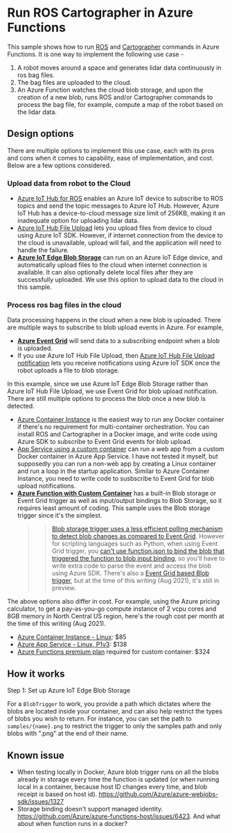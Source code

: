 # Run ROS Cartographer in Azure Functions

This sample shows how to run [ROS](https://www.ros.org/) and [Cartographer](https://github.com/cartographer-project/cartographer) commands in Azure Functions. It is one way to implement the following use case -

1. A robot moves around a space and generates lidar data continuously in ros bag files.
1. The bag files are uploaded to the cloud.
1. An Azure Function watches the cloud blob storage, and upon the creation of a new blob, runs ROS and/or Cartographer commands to process the bag file, for example, compute a map of the robot based on the lidar data.

## Design options

There are multiple options to implement this use case, each with its pros and cons when it comes to capability, ease of implementation, and cost. Below are a few options considered.

### Upload data from robot to the Cloud

* [Azure IoT Hub for ROS](https://github.com/microsoft/ros_azure_iothub) enables an Azure IoT device to subscribe to ROS topics and send the topic messages to Azure IoT Hub. However, Azure IoT Hub has a device-to-cloud message size limit of 256KB, making it an inadequate option for uploading lidar data.
* [Azure IoT Hub File Upload](https://docs.microsoft.com/en-us/azure/iot-hub/iot-hub-csharp-csharp-file-upload) lets you upload files from device to cloud using Azure IoT SDK. However, if internet connection from the device to the cloud is unavailable, upload will fail, and the application will need to handle the failure.
* [**Azure IoT Edge Blob Storage**](https://docs.microsoft.com/en-us/azure/iot-edge/how-to-store-data-blob?view=iotedge-2020-11) can run on an Azure IoT Edge device, and automatically upload files to the cloud when internet connection is available. It can also optionally delete local files after they are successfully uploaded. We use this option to upload data to the cloud in this sample.

### Process ros bag files in the cloud

Data processing happens in the cloud when a new blob is uploaded. There are multiple ways to subscribe to blob upload events in Azure. For example,

* [**Azure Event Grid**](https://docs.microsoft.com/en-us/azure/storage/blobs/storage-blob-event-overview#the-event-model) will send data to a subscribing endpoint when a blob is uploaded.
* If you use Azure IoT Hub File Upload, then [Azure IoT Hub File Upload notification](https://docs.microsoft.com/en-us/azure/iot-hub/iot-hub-devguide-file-upload#file-upload-notifications) lets you receive notifications using Azure IoT SDK once the robot uploads a file to blob storage.  

In this example, since we use Azure IoT Edge Blob Storage rather than Azure IoT Hub File Upload, we use Event Grid for blob upload notification. There are still multiple options to process the blob once a new blob is detected.

* [Azure Container Instance](https://docs.microsoft.com/en-us/azure/container-instances/container-instances-overview) is the easiest way to run any Docker container if there's no requirement for multi-container orchestration. You can install ROS and Cartographer in a Docker image, and write code using Azure SDK to subscribe to Event Grid events for blob upload.
* [App Service using a custom container](https://docs.microsoft.com/en-us/azure/app-service/tutorial-custom-container?pivots=container-linux) can run a web app from a custom Docker container in Azure App Service. I have not tested it myself, but supposedly you can run a non-web app by creating a Linux container and run a loop in the startup application. Similar to Azure Container Instance, you need to write code to susbscribe to Event Grid for blob upload notifications.
* [**Azure Function with Custom Container**](https://docs.microsoft.com/en-us/azure/azure-functions/functions-create-function-linux-custom-image?tabs=bash%2Cportal&pivots=programming-language-python) has a built-in Blob storage or Event Grid trigger as well as input/output bindings to Blob Storage, so it requires least amount of coding. This sample uses the Blob storage trigger since it's the simplest.
  >> [Blob storage trigger uses a less efficient polling mechanism to detect blob changes as compared to Event Grid](https://docs.microsoft.com/en-us/azure/azure-functions/functions-bindings-storage-blob-trigger?tabs=csharp). However for scripting languages such as Python, when using Event Grid trigger, you [can't use function.json to bind the blob that triggered the function to blob input binding](https://github.com/Azure/azure-functions-host/issues/7013), so you'll have to write extra code to parse the event and access the blob using Azure SDK. There's also a [Event Grid based Blob trigger](https://docs.microsoft.com/en-us/azure/azure-functions/functions-event-grid-blob-trigger?tabs=csharp), but at the time of this writing (Aug 2021), it's still in preview.

The above options also differ in cost. For example, using the Azure pricing calculator, to get a pay-as-you-go compute instance of 2 vcpu cores and 8GB memory in North Central US region, here's the rough cost per month at the time of this writing (Aug 2021).

* [Azure Container Instance - Linux](https://azure.microsoft.com/en-us/pricing/details/container-instances/): $85
* [Azure App Service - Linux, P1v3](https://azure.microsoft.com/en-us/pricing/details/app-service/linux/): $138
* [Azure Functions premium plan](https://azure.microsoft.com/en-us/pricing/details/functions/) required for custom container: $324

## How it works

Step 1: Set up Azure IoT Edge Blob Storage

For a `BlobTrigger` to work, you provide a path which dictates where the blobs are located inside your container, and can also help restrict the types of blobs you wish to return. For instance, you can set the path to `samples/{name}.png` to restrict the trigger to only the samples path and only blobs with ".png" at the end of their name.

## Known issue

* When testing locally in Docker, Azure blob trigger runs on all the blobs already in storage every time the function is updated (or when running local in a container, because host ID changes every time, and blob receipt is based on host id). https://github.com/Azure/azure-webjobs-sdk/issues/1327
* Storage binding doesn't support managed identity. https://github.com/Azure/azure-functions-host/issues/6423. And what about when function runs in a docker?
